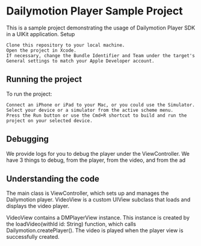 # Dailymotion Player Sample Project

This is a sample project demonstrating the usage of Dailymotion Player SDK in a UIKit application.
Setup

    Clone this repository to your local machine.
    Open the project in Xcode.
    If necessary, change the Bundle Identifier and Team under the target's General settings to match your Apple Developer account.

## Running the project

To run the project:

    Connect an iPhone or iPad to your Mac, or you could use the Simulator.
    Select your device or a simulator from the active scheme menu.
    Press the Run button or use the Cmd+R shortcut to build and run the project on your selected device.

## Debugging

We provide logs for you to debug the player under the ViewController. We have 3 things to debug, from the player, from the video, and from the ad


## Understanding the code

The main class is ViewController, which sets up and manages the Dailymotion player. VideoView is a custom UIView subclass that loads and displays the video player.

VideoView contains a DMPlayerView instance. This instance is created by the loadVideo(withId id: String) function, which calls Dailymotion.createPlayer(). The video is played when the player view is successfully created.
